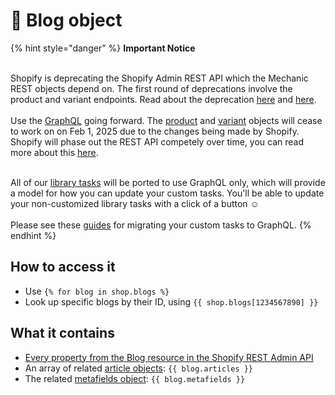 # 🚫 Blog object

{% hint style="danger" %}
**Important Notice**

\
Shopify is deprecating the Shopify Admin REST API which the Mechanic REST objects depend on. The first round of deprecations involve the product and variant endpoints. Read about the deprecation  [here](https://shopify.dev/docs/apps/build/graphql/migrate/new-product-model#whats-changing) and [here](https://shopify.dev/docs/apps/build/graphql/migrate).\
\
Use the [GraphQL](../../../../core/actions/shopify.md#graphql) going forward. The [product](product.md) and [variant](variant.md) objects will cease to work on on Feb 1, 2025 due to the changes being made by Shopify. Shopify will phase out the REST API competely over time, you can read more about this [here](https://shopify.dev/docs/apps/build/graphql/migrate).

\
All of our [library tasks](https://tasks.mechanic.dev/) will be ported to use GraphQL only, which will provide a model for how you can update your custom tasks. You'll be able to update your non-customized library tasks with a click of a button :relaxed:\
\
Please see these [guides](../../../../resources/converting-tasks-from-shopify-rest-to-graphql/) for migrating your custom tasks to GraphQL.
{% endhint %}

## How to access it

* Use `{% for blog in shop.blogs %}`
* Look up specific blogs by their ID, using `{{ shop.blogs[1234567890] }}`&#x20;

## What it contains

* [Every property from the Blog resource in the Shopify REST Admin API](https://shopify.dev/docs/admin-api/rest/reference/online-store/blog)
* An array of related [article objects](article.md): `{{ blog.articles }}`&#x20;
* The related [metafields object](metafields/metafield-collection.md): `{{ blog.metafields }}`&#x20;
